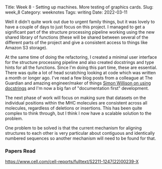 Title: Week 8 - Setting up machines. More testing of graphics cards.
Slug: week_8
Category: weeknotes
Tags: writing
Date: 2022-03-11


Well it didn't quite work out due to urgent family things, but it was lovely to have a couple of days to just focus on this project. I managed to get a significant part of the structure processing pipeline working using the new shared library of functions (these will be shared between several of the different parts of the project and give a consistent access to things like Amazon S3 storage).

At the same time of doing the refactoring, I created a minimal user interface for the structure processing pipeline and also created docstrings and type hints for all the functions. Since I'm doing this part time, these are essential. There was quite a lot of head scratching looking at code which was written a month or longer ago. I've read a few blog posts from a colleague at The Guardian and amazing engineer/maker of things [Simon Willison on using docstrings](https://til.simonwillison.net/sphinx/sphinx-autodoc) and I'm now a big fan of "documentation first" development.

The next phase of work will focus on making sure that datasets on the individual positions within the MHC molecules are consistent across all molecules, regardless of deletions or insertions. This has been quite complex to think through, but I think I now have a scalable solution to the problem.

One problem to be solved is that the current mechanism for aligning structures to each other is very particular about contiguous and identically numbered sequences so another mechanism will need to be found for that. 

### **Papers Read**

https://www.cell.com/cell-reports/fulltext/S2211-1247(22)00239-X
